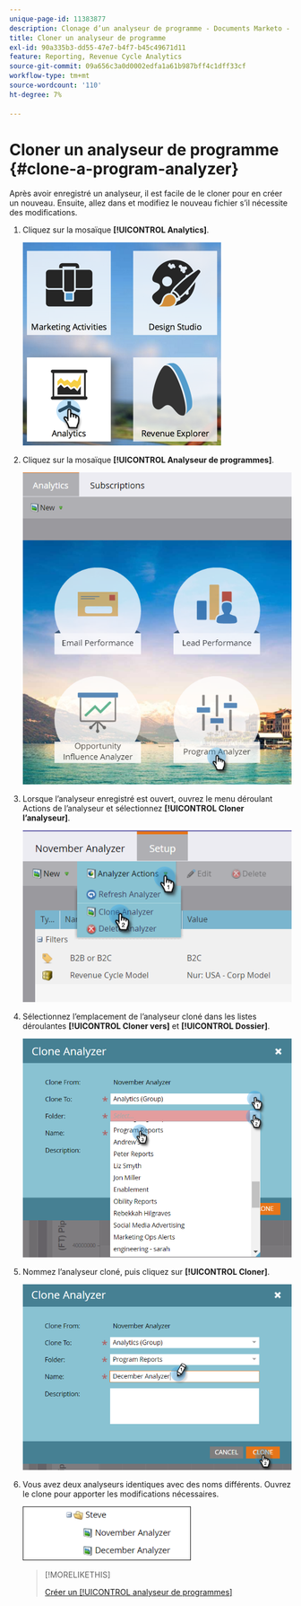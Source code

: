 ```yaml
---
unique-page-id: 11383877
description: Clonage d’un analyseur de programme - Documents Marketo - Documentation du produit
title: Cloner un analyseur de programme
exl-id: 90a335b3-dd55-47e7-b4f7-b45c49671d11
feature: Reporting, Revenue Cycle Analytics
source-git-commit: 09a656c3a0d0002edfa1a61b987bff4c1dff33cf
workflow-type: tm+mt
source-wordcount: '110'
ht-degree: 7%

---
```


# Cloner un analyseur de programme {#clone-a-program-analyzer}

Après avoir enregistré un analyseur, il est facile de le cloner pour en créer un nouveau. Ensuite, allez dans et modifiez le nouveau fichier s’il nécessite des modifications.

1. Cliquez sur la mosaïque **[!UICONTROL Analytics]**.

   ![](assets/2017-05-01-08-20-37.png)

1. Cliquez sur la mosaïque **[!UICONTROL Analyseur de programmes]**.

   ![](assets/program-analyzer-icon-hand.png)

1. Lorsque l’analyseur enregistré est ouvert, ouvrez le menu déroulant Actions de l’analyseur et sélectionnez **[!UICONTROL Cloner l’analyseur]**.

   ![](assets/image2016-10-31-16-3a12-3a6.png)

1. Sélectionnez l’emplacement de l’analyseur cloné dans les listes déroulantes **[!UICONTROL Cloner vers]** et **[!UICONTROL Dossier]**.

   ![](assets/image2016-10-31-16-3a13-3a42.png)

1. Nommez l’analyseur cloné, puis cliquez sur **[!UICONTROL Cloner]**.

   ![](assets/image2016-10-31-16-3a15-3a15.png)

1. Vous avez deux analyseurs identiques avec des noms différents. Ouvrez le clone pour apporter les modifications nécessaires.

   ![](assets/image2016-10-31-16-3a17-3a11.png)

   >[!MORELIKETHIS]
   >
   >[Créer un [!UICONTROL analyseur de programmes]](/help/marketo/product-docs/reporting/revenue-cycle-analytics/program-analytics/create-a-program-analyzer.md)
